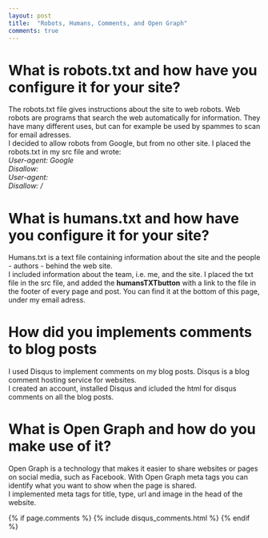 ```yaml
---
layout: post
title:  "Robots, Humans, Comments, and Open Graph"
comments: true
---
```

# What is robots.txt and how have you configure it for your site?
The robots.txt file gives instructions about the site to web robots. Web robots are programs that search the web automatically for information. They have many different uses, but can for example be used by spammes to scan for email adresses.  
I decided to allow robots from Google, but from no other site. I placed the robots.txt in my src file and wrote:  
    *User-agent: Google*  
    *Disallow:*  
    *User-agent:*  
    *Disallow: /*  
# What is humans.txt and how have you configure it for your site?  
Humans.txt is a text file containing information about the site and the people - authors - behind the web site.  
I included information about the team, i.e. me, and the site. I placed the txt file in the src file, and added the **humansTXTbutton** with a link to the file in the footer of every page and post. You can find it at the bottom of this page, under my email adress.  

# How did you implements comments to blog posts
I used Disqus to implement comments on my blog posts. Disqus is a blog comment hosting service for websites.  
I created an account, installed Disqus and icluded the html for disqus comments on all the blog posts. 
# What is Open Graph and how do you make use of it?
Open Graph is a technology that makes it easier to share websites or pages on social media, such as Facebook. With Open Graph meta tags you can identify what you want to show when the page is shared.  
I implemented meta tags for title, type, url and image in the head of the website. 

{% if page.comments %} {% include disqus_comments.html %} {% endif %}
